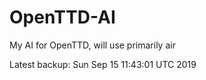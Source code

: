 # OpenTTD-AI
My AI for OpenTTD, will use primarily air

Latest backup: Sun Sep 15 11:43:01 UTC 2019
